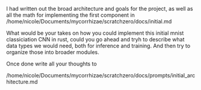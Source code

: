 I had written out the broad architecture and goals for the project, as well as all the math for implementing the first component in 
/home/nicole/Documents/mycorrhizae/scratchzero/docs/initial.md

What would be your takes on how you could implement this initial mnist classiciation CNN in rust, could you go ahead and tryh to describe what data types we would need, both for inference and training. And then try to organize those into broader modules.

Once done write all your thoughts to 

/home/nicole/Documents/mycorrhizae/scratchzero/docs/prompts/initial_architecture.md
